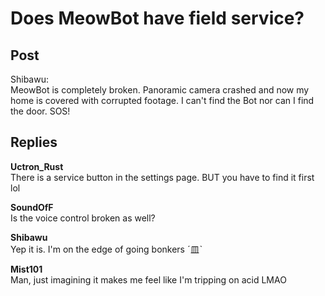# Does MeowBot have field service?
## Post
Shibawu:<br>
MeowBot is completely broken. Panoramic camera crashed and now my home is covered with corrupted footage. I can't find the Bot nor can I find the door. SOS!
## Replies
**Uctron_Rust**<br>
There is a service button in the settings page. BUT you have to find it first lol

**SoundOfF**<br>
Is the voice control broken as well?

**Shibawu**<br>
Yep it is. I'm on the edge of going bonkers ˊ皿ˋ

**Mist101**<br>
Man, just imagining it makes me feel like I'm tripping on acid LMAO


